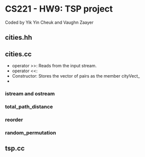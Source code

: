 # CS221 - HW9: TSP project 
Coded by Yik Yin Cheuk and Vaughn Zaayer
## cities.hh
## cities.cc
- operator >>: Reads from the input stream. 
- operator <<: 
- Constructor: Stores the vector of pairs as the member cityVect_
- 
### istream and ostream
### total_path_distance
### reorder
### random_permutation
## tsp.cc
